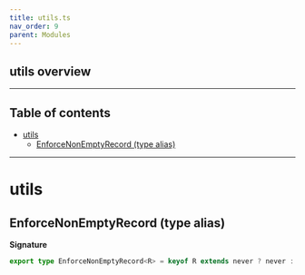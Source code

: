 ```yaml
---
title: utils.ts
nav_order: 9
parent: Modules
---
```


## utils overview

---

<h2 class="text-delta">Table of contents</h2>

- [utils](#utils)
  - [EnforceNonEmptyRecord (type alias)](#enforcenonemptyrecord-type-alias)

---

# utils

## EnforceNonEmptyRecord (type alias)

**Signature**

```ts
export type EnforceNonEmptyRecord<R> = keyof R extends never ? never : R
```
